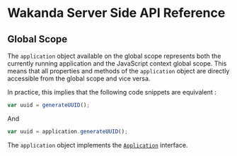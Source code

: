 # Wakanda Server Side API Reference

## Global Scope

The `application` object available on the global scope represents both the currently running application and the JavaScript context global scope. 
This means that all properties and methods of the `application` object are directly accessible from the global scope and vice versa.

In practice, this implies that the following code snippets are equivalent :

```javascript
var uuid = generateUUID();
```

And

```javascript
var uuid = application.generateUUID();
```

The `application` object implements the [`Application`][Application] interface.




[Application]: ./interfaces/application.html
